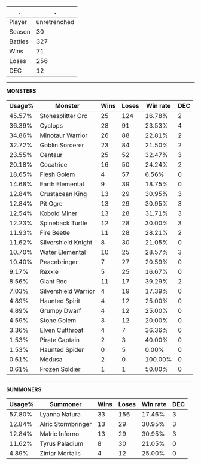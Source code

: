 .|.
|-|-
Player|unretrenched
Season|30
Battles|327
Wins|71
Loses|256
DEC|12

---
**MONSTERS**

Usage%|Monster|Wins|Loses|Win rate|DEC|
-|-|-|-|-|-|
45.57%|Stonesplitter Orc|25|124|16.78%|2|
36.39%|Cyclops|28|91|23.53%|4|
34.86%|Minotaur Warrior|26|88|22.81%|2|
32.72%|Goblin Sorcerer|23|84|21.50%|2|
23.55%|Centaur|25|52|32.47%|3|
20.18%|Cocatrice|16|50|24.24%|2|
18.65%|Flesh Golem|4|57|6.56%|0|
14.68%|Earth Elemental|9|39|18.75%|0|
12.84%|Crustacean King|13|29|30.95%|3|
12.84%|Pit Ogre|13|29|30.95%|3|
12.54%|Kobold Miner|13|28|31.71%|3|
12.23%|Spineback Turtle|12|28|30.00%|3|
11.93%|Fire Beetle|11|28|28.21%|2|
11.62%|Silvershield Knight|8|30|21.05%|0|
10.70%|Water Elemental|10|25|28.57%|3|
10.40%|Peacebringer|7|27|20.59%|0|
9.17%|Rexxie|5|25|16.67%|0|
8.56%|Giant Roc|11|17|39.29%|2|
7.03%|Silvershield Warrior|4|19|17.39%|0|
4.89%|Haunted Spirit|4|12|25.00%|0|
4.89%|Grumpy Dwarf|4|12|25.00%|0|
4.59%|Stone Golem|3|12|20.00%|0|
3.36%|Elven Cutthroat|4|7|36.36%|0|
1.53%|Pirate Captain|2|3|40.00%|0|
1.53%|Haunted Spider|0|5|0.00%|0|
0.61%|Medusa|2|0|100.00%|0|
0.61%|Frozen Soldier|1|1|50.00%|0|

---
**SUMMONERS**

Usage%|Summoner|Wins|Loses|Win rate|DEC|
-|-|-|-|-|-|
57.80%|Lyanna Natura|33|156|17.46%|3|
12.84%|Alric Stormbringer|13|29|30.95%|3|
12.84%|Malric Inferno|13|29|30.95%|3|
11.62%|Tyrus Paladium|8|30|21.05%|0|
4.89%|Zintar Mortalis|4|12|25.00%|0|
